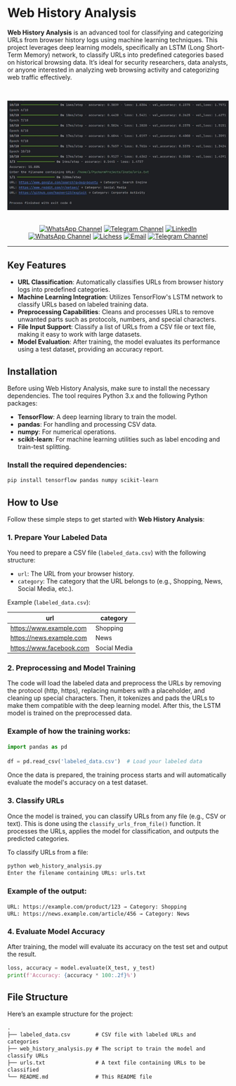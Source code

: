# Web History Analysis

**Web History Analysis** is an advanced tool for classifying and categorizing URLs from browser history logs using machine learning techniques. This project leverages deep learning models, specifically an LSTM (Long Short-Term Memory) network, to classify URLs into predefined categories based on historical browsing data. It’s ideal for security researchers, data analysts, or anyone interested in analyzing web browsing activity and categorizing web traffic effectively.

<br>

![screenshot](https://github.com/yogsec/Web-History-Analysis/blob/main/Hack-with-ai.jpeg)

<br>
<div align="center">
      <a href="https://www.whatsapp.com/channel/0029Vb68FeRFnSzGNOZC3h3x"><img src="https://img.shields.io/static/v1?style=for-the-badge&amp;message=WhatsApp+Channel&amp;color=25D366&amp;logo=&amp;logoColor=FFFFFF&amp;label=" alt="WhatsApp Channel"></a>
  <a href="https://t.me/HackerSecure"><img src="https://img.shields.io/static/v1?style=for-the-badge&amp;message=Telegram+Channel&amp;color=24A1DE&amp;logo=&amp;logoColor=FFFFFF&amp;label=" alt="Telegram Channel"></a>
  <a href="https://www.linkedin.com/in/cybersecurity-pentester/"><img src="https://img.shields.io/static/v1?style=for-the-badge&amp;message=LinkedIn&amp;color=0A66C2&amp;logo=LinkedIn&amp;logoColor=FFFFFF&amp;label=" alt="LinkedIn"></a>
  <a href="https://linktr.ee/yogsec"><img src="https://img.shields.io/static/v1?style=for-the-badge&amp;message=LinkTree&amp;color=25D366&amp;logo=&amp;logoColor=FFFFFF&amp;label=" alt="WhatsApp Channel"></a>
  <a href="https://x.com/home"><img src="https://img.shields.io/static/v1?style=for-the-badge&amp;message=X&amp;color=000000&amp;logo=&amp;logoColor=FFFFFF&amp;label=" alt="Lichess"></a>
  <a href="mailto:abhinavsingwal@gmail.com?subject=Hi%20YogSec%20,%20nice%20to%20meet%20you!"><img alt="Email" src="https://img.shields.io/static/v1?style=for-the-badge&amp;message=Gmail&amp;color=EA4335&amp;logo=Gmail&amp;logoColor=FFFFFF&amp;label="></a>
  <a href="https://yogsec.github.io/yogsec/"><img src="https://img.shields.io/static/v1?style=for-the-badge&amp;message=Website&amp;color=FFFFC5&amp;logo=&amp;logoColor=FFFFFF&amp;label=" alt="Telegram Channel"></a>  
  
</div>

---


## Key Features

- **URL Classification**: Automatically classifies URLs from browser history logs into predefined categories.
- **Machine Learning Integration**: Utilizes TensorFlow's LSTM network to classify URLs based on labeled training data.
- **Preprocessing Capabilities**: Cleans and processes URLs to remove unwanted parts such as protocols, numbers, and special characters.
- **File Input Support**: Classify a list of URLs from a CSV file or text file, making it easy to work with large datasets.
- **Model Evaluation**: After training, the model evaluates its performance using a test dataset, providing an accuracy report.

## Installation

Before using Web History Analysis, make sure to install the necessary dependencies. The tool requires Python 3.x and the following Python packages:

- **TensorFlow**: A deep learning library to train the model.
- **pandas**: For handling and processing CSV data.
- **numpy**: For numerical operations.
- **scikit-learn**: For machine learning utilities such as label encoding and train-test splitting.

### Install the required dependencies:

```bash
pip install tensorflow pandas numpy scikit-learn
```

## How to Use

Follow these simple steps to get started with **Web History Analysis**:

### 1. Prepare Your Labeled Data

You need to prepare a CSV file (`labeled_data.csv`) with the following structure:

- `url`: The URL from your browser history.
- `category`: The category that the URL belongs to (e.g., Shopping, News, Social Media, etc.).

Example (`labeled_data.csv`):

| url                                       | category     |
|-------------------------------------------|--------------|
| https://www.example.com                   | Shopping     |
| https://news.example.com                  | News         |
| https://www.facebook.com                  | Social Media |

### 2. Preprocessing and Model Training

The code will load the labeled data and preprocess the URLs by removing the protocol (http, https), replacing numbers with a placeholder, and cleaning up special characters. Then, it tokenizes and pads the URLs to make them compatible with the deep learning model. After this, the LSTM model is trained on the preprocessed data.

### Example of how the training works:

```python
import pandas as pd

df = pd.read_csv('labeled_data.csv')  # Load your labeled data
```

Once the data is prepared, the training process starts and will automatically evaluate the model's accuracy on a test dataset.

### 3. Classify URLs

Once the model is trained, you can classify URLs from any file (e.g., CSV or text). This is done using the `classify_urls_from_file()` function. It processes the URLs, applies the model for classification, and outputs the predicted categories.

To classify URLs from a file:

```bash
python web_history_analysis.py
Enter the filename containing URLs: urls.txt
```

### Example of the output:

```
URL: https://example.com/product/123 → Category: Shopping
URL: https://news.example.com/article/456 → Category: News
```

### 4. Evaluate Model Accuracy

After training, the model will evaluate its accuracy on the test set and output the result.

```python
loss, accuracy = model.evaluate(X_test, y_test)
print(f'Accuracy: {accuracy * 100:.2f}%')
```

## File Structure

Here’s an example structure for the project:

```
.
├── labeled_data.csv        # CSV file with labeled URLs and categories
├── web_history_analysis.py # The script to train the model and classify URLs
├── urls.txt                # A text file containing URLs to be classified
└── README.md               # This README file
```

